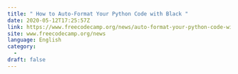 ```yaml
---
title: " How to Auto-Format Your Python Code with Black "
date: 2020-05-12T17:25:57Z
link: https://www.freecodecamp.org/news/auto-format-your-python-code-with-black/?utm_medium=RSS&utm_source=news.12bit.vn
site: www.freecodecamp.org/news
language: English
category:
  -   
draft: false
---
```

